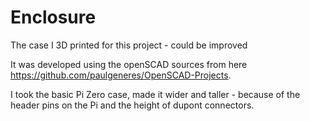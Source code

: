 # Enclosure

The case I 3D printed for this project - could be improved

It was developed using the openSCAD sources from here https://github.com/paulgeneres/OpenSCAD-Projects.

I took the basic Pi Zero case, made it wider and taller - because of the header pins on the Pi and the height of dupont connectors.
